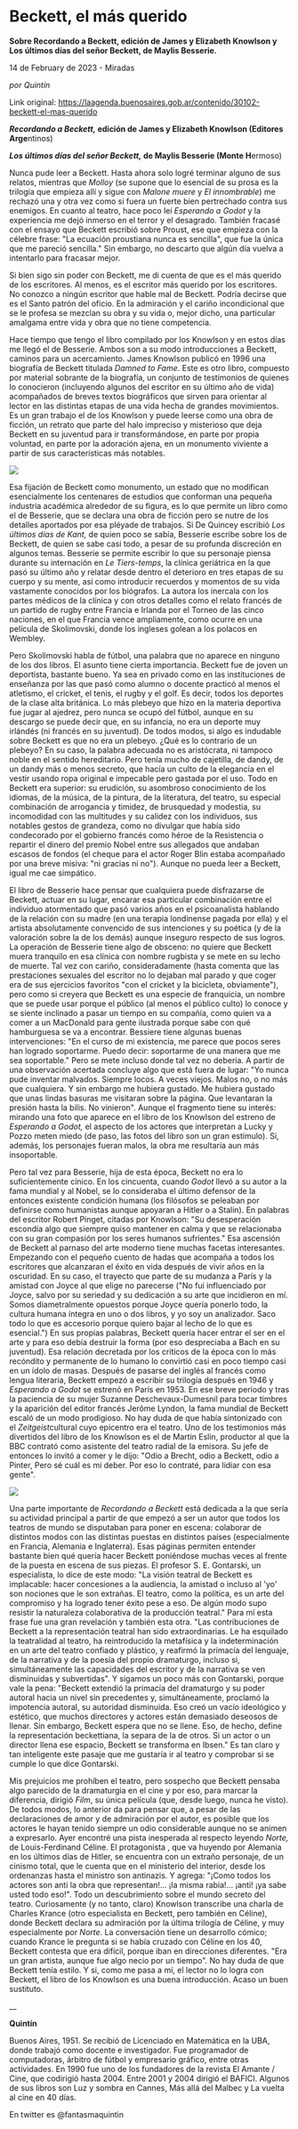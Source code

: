 # Beckett, el más querido

**Sobre Recordando a Beckett, edición de James y Elizabeth Knowlson y  Los últimos días del señor Beckett, de Maylis Besserie.**

14 de February de 2023 - Miradas

_por Quintín_

Link original: https://laagenda.buenosaires.gob.ar/contenido/30102-beckett-el-mas-querido



***Recordando a Beckett,* edición de James y Elizabeth Knowlson (Editores Arge**ntinos)




***Los últimos días del señor Beckett,* de Maylis Besserie (Monte H**ermoso)




Nunca pude leer a Beckett. Hasta ahora solo logré terminar alguno de sus relatos, mientras que *Molloy* (se supone que lo esencial de su prosa es la trilogía que empieza allí y sigue con *Malone muere* y *El innombrable*) me rechazó una y otra vez como si fuera un fuerte bien pertrechado contra sus enemigos. En cuanto al teatro, hace poco leí *Esperando a Godot* y la experiencia me dejó inmerso en el terror y el desagrado. También fracasé con el ensayo que Beckett escribió sobre Proust, ese que empieza con la célebre frase: "La ecuación proustiana nunca es sencilla", que fue la única que me pareció sencilla." Sin embargo, no descarto que algún día vuelva a intentarlo para fracasar mejor.




Si bien sigo sin poder con Beckett, me di cuenta de que es el más querido de los escritores. Al menos, es el escritor más querido por los escritores. No conozco a ningún escritor que hable mal de Beckett. Podría decirse que es el Santo patrón del oficio. En la admiración y el cariño incondicional que se le profesa se mezclan su obra y su vida o, mejor dicho, una particular amalgama entre vida y obra que no tiene competencia.




Hace tiempo que tengo el libro compilado por los Knowlson y en estos días me llegó el de Besserie. Ambos son a su modo introducciones a Beckett, caminos para un acercamiento. James Knowlson publicó en 1996 una biografía de Beckett titulada *Damned to Fame*. Este es otro libro, compuesto por material sobrante de la biografía, un conjunto de testimonios de quienes lo conocieron (incluyendo algunos del escritor en su último año de vida) acompañados de breves textos biográficos que sirven para orientar al lector en las distintas etapas de una vida hecha de grandes movimientos. Es un gran trabajo el de los Knowlson y puede leerse como una obra de ficción, un retrato que parte del halo impreciso y misterioso que deja Beckett en su juventud para ir transformándose, en parte por propia voluntad, en parte por la adoración ajena, en un monumento viviente a partir de sus características más notables.




![](https://cdn.feater.me/files/images/894579/9509bfbb-b0b9-4469-97cc-d67b0981dacf.png)




Esa fijación de Beckett como monumento, un estado que no modifican esencialmente los centenares de estudios que conforman una pequeña industria académica alrededor de su figura, es lo que permite un libro como el de Besserie, que se declara una obra de ficción pero se nutre de los detalles aportados por esa pléyade de trabajos. Si De Quincey escribió *Los últimos días de Kant,* de quien poco se sabía, Besserie escribe sobre los de Beckett, de quien se sabe casi todo, a pesar de su profunda discreción en algunos temas. Besserie se permite escribir lo que su personaje piensa durante su internación en *Le Tiers-temps*, la clínica geriátrica en la que pasó su último año y relatar desde dentro el deterioro en tres etapas de su cuerpo y su mente, así como introducir recuerdos y momentos de su vida vastamente conocidos por los biógrafos. La autora los inercala con los partes médicos de la clínica y con otros detalles como el relato francés de un partido de rugby entre Francia e Irlanda por el Torneo de las cinco naciones, en el que Francia vence ampliamente, como ocurre en una película de Skolimovski, donde los ingleses golean a los polacos en Wembley.




Pero Skolimovski habla de fútbol, una palabra que no aparece en ninguno de los dos libros. El asunto tiene cierta importancia. Beckett fue de joven un deportista, bastante bueno. Ya sea en privado como en las instituciones de enseñanza por las que pasó como alumno o docente practicó al menos el atletismo, el cricket, el tenis, el rugby y el golf. Es decir, todos los deportes de la clase alta británica. Lo más plebeyo que hizo en la materia deportiva fue jugar al ajedrez, pero nunca se ocupó del fútbol, aunque en su descargo se puede decir que, en su infancia, no era un deporte muy irlándés (ni francés en su juventud). De todos modos, si algo es indudable sobre Beckett es que no era un plebeyo. ¿Qué es lo contrario de un plebeyo? En su caso, la palabra adecuada no es aristócrata, ni tampoco noble en el sentido hereditario. Pero tenía mucho de cajetilla, de dandy, de un dandy más o menos secreto, que hacía un culto de la elegancia en el vestir usando ropa original e impecable pero gastada por el uso. Todo en Beckett era superior: su erudición, su asombroso conocimiento de los idiomas, de la música, de la pintura, de la literatura, del teatro, su especial combinación de arrogancia y timidez, de brusquedad y modestia, su incomodidad con las multitudes y su calidez con los individuos, sus notables gestos de grandeza, como no divulgar que había sido condecorado por el gobierno francés como héroe de la Resistencia o repartir el dinero del premio Nobel entre sus allegados que andaban escasos de fondos (el cheque para el actor Roger Blin estaba acompañado por una breve misiva: "ni gracias ni no"). Aunque no pueda leer a Beckett, igual me cae simpático.




El libro de Besserie hace pensar que cualquiera puede disfrazarse de Beckett, actuar en su lugar, encarar esa particular combinación entre el individuo atormentado que pasó varios años en el psicoanalista hablando de la relación con su madre (en una terapia londinense pagada por ella) y el artista absolutamente convencido de sus intenciones y su poética (y de la valoración sobre la de los demás) aunque inseguro respecto de sus logros. La operación de Besserie tiene algo de obsceno: no quiere que Beckett muera tranquilo en esa clínica con nombre rugbista y se mete en su lecho de muerte. Tal vez con cariño, consideradamente (hasta comenta que las prestaciones sexuales del escritor no lo dejaban mal parado y que coger era de sus ejercicios favoritos "con el cricket y la bicicleta, obviamente"), pero como si creyera que Beckett es una especie de franquicia, un nombre que se puede usar porque el público (al menos el público culto) lo conoce y se siente inclinado a pasar un tiempo en su compañía, como quien va a comer a un MacDonald para gente ilustrada porque sabe con qué hamburguesa se va a encontrar. Bessiere tiene algunas buenas intervenciones: "En el curso de mi existencia, me parece que pocos seres han logrado soportarme. Puedo decir: soportarme de una manera que me sea soportable." Pero se mete incluso donde tal vez no debería. A partir de una observación acertada concluye algo que está fuera de lugar: "Yo nunca pude inventar malvados. Siempre locos. A veces viejos. Malos no, o no más que cualquiera. Y sin embargo me hubiera gustado. Me hubiera gustado que unas lindas basuras me visitaran sobre la página. Que levantaran la presión hasta la bilis. No vinieron". Aunque el fragmento tiene su interés: mirando una foto que aparece en el libro de los Knowlson del estreno de *Esperando a Godot,* el aspecto de los actores que interpretan a Lucky y Pozzo meten miedo (de paso, las fotos del libro son un gran estímulo). Si, además, los personajes fueran malos, la obra me resultaría aun más insoportable.




Pero tal vez para Besserie, hija de esta época, Beckett no era lo suficientemente cínico. En los cincuenta, cuando *Godot* llevó a su autor a la fama mundial y al Nobel, se lo consideraba el último defensor de la entonces existente condición humana (los filósofos se peleaban por definirse como humanistas aunque apoyaran a Hitler o a Stalin). En palabras del escritor Robert Pinget, citadas por Knowlson: "Su desesperación escondía algo que siempre quiso mantener en calma y que se relacionaba con su gran compasión por los seres humanos sufrientes." Esa ascensión de Beckett al parnaso del arte moderno tiene muchas facetas interesantes. Empezando con el pequeño cuento de hadas que acompaña a todos los escritores que alcanzaran el éxito en vida después de vivir años en la oscuridad. En su caso, el trayecto que parte de su mudanza a París y la amistad con Joyce al que elige no parecerse ("No fui influenciado por Joyce, salvo por su seriedad y su dedicación a su arte que incidieron en mí. Somos diametralmente opuestos porque Joyce quería ponerlo todo, la cultura humana íntegra en uno o dos libros, y yo soy un analizador. Saco todo lo que es accesorio porque quiero bajar al lecho de lo que es esencial.") En sus propias palabras, Beckett quería hacer entrar el ser en el arte y para eso debía destruir la forma (por eso despreciaba a Bach en su juventud). Esa relación decretada por los críticos de la época con lo más recóndito y permanente de lo humano lo convirtió casi en poco tiempo casi en un ídolo de masas. Después de pasarse del inglés al francés como lengua literaria, Beckett empezó a escribir su trilogía después en 1946 y *Esperando a Godot* se estrenó en París en 1953. En ese breve período y tras la paciencia de su mujer Suzanne Deschevaux-Dumesnil para tocar timbres y la aparición del editor francés Jerôme Lyndon, la fama mundial de Beckett escaló de un modo prodigioso. No hay duda de que había sintonizado con el *Zeitgeist*cultural cuyo epicentro era el teatro. Uno de los testimonios más divertidos del libro de los Knowlson es el de Martin Eslin, productor al que la BBC contrató como asistente del teatro radial de la emisora. Su jefe de entonces lo invitó a comer y le dijo: "Odio a Brecht, odio a Beckett, odio a Pinter, Pero sé cuál es mi deber. Por eso lo contraté, para lidiar con esa gente".




![](https://cdn.feater.me/files/images/894582/89612dd7-aa9c-42ee-aaef-674195aa13a5.jpg)




Una parte importante de *Recordando a Beckett* está dedicada a la que sería su actividad principal a partir de que empezó a ser un autor que todos los teatros de mundo se disputaban para poner en escena: colaborar de distintos modos con las distintas puestas en distintos países (especialmente en Francia, Alemania e Inglaterra). Esas páginas permiten entender bastante bien qué quería hacer Beckett poniéndose muchas veces al frente de la puesta en escena de sus piezas. El profesor S. E. Gontarski, un especialista, lo dice de este modo: "La visión teatral de Beckett es implacable: hacer concesiones a la audiencia, la amistad o incluso al 'yo' son nociones que le son extrañas. El teatro, como la política, es un arte del compromiso y ha logrado tener éxito pese a eso. De algún modo supo resistir la naturaleza colaborativa de la producción teatral." Para mí esta frase fue una gran revelación y también esta otra. "Las contribuciones de Beckett a la representación teatral han sido extraordinarias. Le ha esquilado la teatralidad al teatro, ha reintroducido la metafísica y la indeterminación en un arte del teatro confiado y plástico, y reafirmó la primacía del lenguaje, de la narrativa y de la poesía del propio dramaturgo, incluso si, simultáneamente las capacidades del escritor y de la narrativa se ven disminuidas y subvertidas". Y sigamos un poco más con Gontarski, porque vale la pena: "Beckett extendió la primacía del dramaturgo y su poder autoral hacia un nivel sin precedentes y, simultáneamente, proclamó la impotencia autoral, su autoridad disminuida. Eso creó un vacío ideológico y estético, que muchos directores y actores están demasiado deseosos de llenar. Sin embargo, Beckett espera que no se llene. Eso, de hecho, define la representación beckettiana, la separa de la de otros. Si un actor o un director llena ese espacio, Beckett se transforma en Ibsen." Es tan claro y tan inteligente este pasaje que me gustaría ir al teatro y comprobar si se cumple lo que dice Gontarski.




Mis prejuicios me prohíben el teatro, pero sospecho que Beckett pensaba algo parecido de la dramaturgia en el cine y por eso, para marcar la diferencia, dirigió *Film*, su única película (que, desde luego, nunca he visto). De todos modos, lo anterior da para pensar que, a pesar de las declaraciones de amor y de admiración por el autor, es posible que los actores le hayan tenido siempre un odio considerable aunque no se animen a expresarlo. Ayer encontré una pista inesperada al respecto leyendo *Norte,* de Louis-Ferdinand Céline. El protagonista , que va huyendo por Alemania en los últimos días de Hitler, se encuentra con un extraño personaje, de un cinismo total, que le cuenta que en el ministerio del interior, desde los ordenanzas hasta el ministro son antinazis. Y agrega: "¡Como todos los actores son anti la obra que representan!... ¡la misma rabia!... ¡anti! ¡ya sabe usted todo eso!". Todo un descubrimiento sobre el mundo secreto del teatro. Curiosamente (y no tanto, claro) Knowlson transcribe una charla de Charles Krance (otro especialista en Beckett, pero también en Céline), donde Beckett declara su admiración por la última trilogía de Céline, y muy especialmente por *Norte*. La conversación tiene un desarrollo cómico; cuando Krance le pregunta si se había cruzado con Céline en los 40, Beckett contesta que era difícil, porque iban en direcciones diferentes. "Era un gran artista, aunque fue algo necio por un tiempo". No hay duda de que Beckett tenía estilo. Y si, como me pasa a mí, el lector no lo logra con Beckett, el libro de los Knowlson es una buena introducción. Acaso un buen sustituto.




\_\_




**Quintín**




Buenos Aires, 1951. Se recibió de Licenciado en Matemática en la UBA, donde trabajó como docente e investigador. Fue programador de computadoras, árbitro de fútbol y empresario gráfico, entre otras actividades. En 1990 fue uno de los fundadores de la revista El Amante / Cine, que codirigió hasta 2004. Entre 2001 y 2004 dirigió el BAFICI. Algunos de sus libros son Luz y sombra en Cannes, Más allá del Malbec y La vuelta al cine en 40 días.




En twitter es @fantasmaquintin



